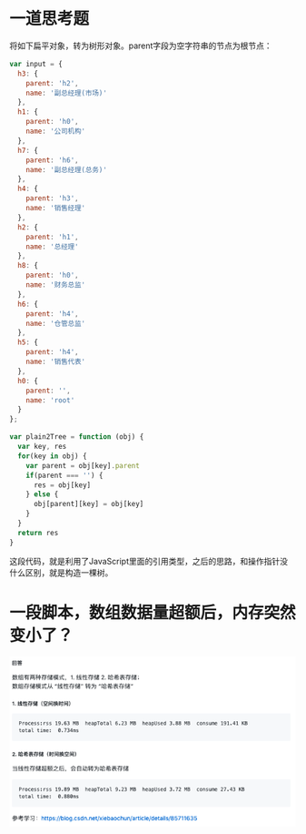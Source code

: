 一道思考题
===
将如下扁平对象，转为树形对象。parent字段为空字符串的节点为根节点：
```js
var input = {
  h3: {
    parent: 'h2',
    name: '副总经理(市场)'
  },
  h1: {
    parent: 'h0',
    name: '公司机构'
  },
  h7: {
    parent: 'h6',
    name: '副总经理(总务)'
  },
  h4: {
    parent: 'h3',
    name: '销售经理'
  },
  h2: {
    parent: 'h1',
    name: '总经理'
  },
  h8: {
    parent: 'h0',
    name: '财务总监'
  },
  h6: {
    parent: 'h4',
    name: '仓管总监'
  },
  h5: {
    parent: 'h4',
    name: '销售代表'
  },
  h0: {
    parent: '',
    name: 'root'
  }
};
```

```js
var plain2Tree = function (obj) {
  var key, res
  for(key in obj) {
    var parent = obj[key].parent
    if(parent === '') {
      res = obj[key]
    } else {
      obj[parent][key] = obj[key]
    }
  }
  return res
}
```

这段代码，就是利用了JavaScript里面的引用类型，之后的思路，和操作指针没什么区别，就是构造一棵树。


一段脚本，数组数据量超额后，内存突然变小了？
===

![190823](../resource/assets/other/190823.png)